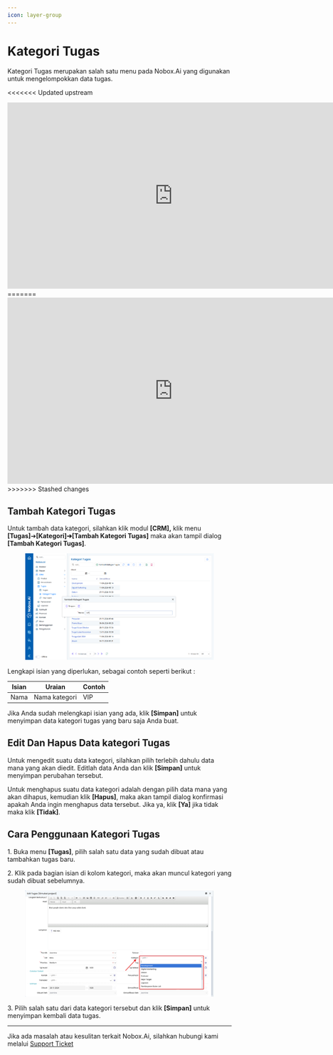 ```yaml
---
icon: layer-group
---
```


# Kategori Tugas

Kategori Tugas merupakan salah satu menu pada Nobox.Ai yang digunakan untuk mengelompokkan data tugas.

<<<<<<< Updated upstream
<iframe width="742" height="418" src="https://www.youtube.com/embed/y3ffMdfodHs" title="Pengenalan Tampilan NoBox" frameborder="0" allow="accelerometer; autoplay; clipboard-write; encrypted-media; gyroscope; picture-in-picture; web-share" referrerpolicy="strict-origin-when-cross-origin" allowfullscreen></iframe>
=======
<iframe width="742" height="418" src="https://www.youtube.com/embed/y3ffMdfodHs/" title="01. Instalasi NoBox Desktop" frameborder="0" allow="accelerometer; autoplay; clipboard-write; encrypted-media; gyroscope; picture-in-picture; web-share" referrerpolicy="strict-origin-when-cross-origin" allowfullscreen></iframe>
>>>>>>> Stashed changes

## **Tambah Kategori Tugas**

Untuk tambah data kategori, silahkan klik modul **\[CRM],** klik menu **\[Tugas]**➔**\[Kategori]➔\[Tambah Kategori Tugas]** maka akan tampil dialog **\[Tambah Kategori Tugas]**.

<figure><img src="../../.gitbook/assets/Tampilan Tambah kategori Tugas.png" alt=""><figcaption></figcaption></figure>

Lengkapi isian yang diperlukan, sebagai contoh seperti berikut :

| Isian | Uraian        | Contoh |
| ----- | ------------- | ------ |
| Nama  | Nama kategori | VIP    |

Jika Anda sudah melengkapi isian yang ada, klik **\[Simpan]** untuk menyimpan data kategori tugas yang baru saja Anda buat.

## **Edit Dan Hapus Data kategori Tugas**

Untuk mengedit suatu data kategori, silahkan pilih terlebih dahulu data mana yang akan diedit. Editlah data Anda dan klik **\[Simpan]** untuk menyimpan perubahan tersebut.

Untuk menghapus suatu data kategori adalah dengan pilih data mana yang akan dihapus, kemudian klik **\[Hapus]**, maka akan tampil dialog konfirmasi apakah Anda ingin menghapus data tersebut. Jika ya, klik **\[Ya]** jika tidak maka klik **\[Tidak]**.

## **Cara Penggunaan Kategori Tugas**

1\. Buka menu **\[Tugas]**, pilih salah satu data yang sudah dibuat atau tambahkan tugas baru.

2\. Klik pada bagian isian di kolom kategori, maka akan muncul kategori yang sudah dibuat sebelumnya.

<figure><img src="../../.gitbook/assets/Tampilan pilih kategori.png" alt=""><figcaption></figcaption></figure>

3\. Pilih salah satu dari data kategori tersebut dan klik **\[Simpan]** untuk menyimpan kembali data tugas.

---

Jika ada masalah atau kesulitan terkait Nobox.Ai, silahkan hubungi kami melalui [Support Ticket](https://crm.nobox.ai/clients/tickets)
